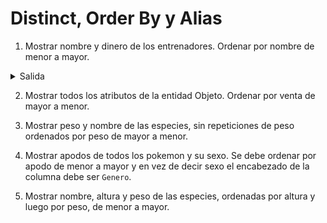 # Distinct, Order By y Alias

1) Mostrar nombre y dinero de los entrenadores. Ordenar por nombre de menor a mayor.

<details>
    <summary>Salida</summary>

    | nombre             | dinero    |
    | :---:              | :---:     |
    | abrilchauq         | 50000     |
    | Liono02            | 10000     |
    | LucasMedina04      | 10000     |
    | luchoxx87          | 10000     |
    | magalirodriguez09  | 15000     |
    | recalDER           | 10000     |
    
</details>

2) Mostrar todos los atributos de la entidad Objeto. Ordenar por venta de mayor a menor.

3) Mostrar peso y nombre de las especies, sin repeticiones de peso ordenados por peso de mayor a menor.

4) Mostrar apodos de todos los pokemon y su sexo. Se debe ordenar por apodo de menor a mayor y en vez de decir sexo el encabezado de la columna debe ser `Genero`.

5) Mostrar nombre, altura y peso de las especies, ordenadas por altura y luego por peso, de menor a mayor.
